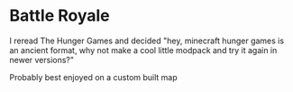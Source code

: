 # Battle Royale

I reread The Hunger Games and decided "hey, minecraft hunger games is an ancient format, why not make a cool little modpack and try it again in newer versions?"

Probably best enjoyed on a custom built map
